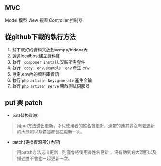 ## MVC

Model 模型
View 視圖
Controller 控制器

## 從github下載的執行方法
1. 將下載好的資料夾放到xampp/htdocs內
2. 透過localhost建立資料庫
3. 執行 ``` composer install``` 安裝所需套件
4. 執行 ``` copy .env.example .env``` 產生.env
5. 設定.env內的資料庫資訊
6. 執行 ``` php artisan key:generate ``` 產生金鑰
7. 執行 ``` php artisan serve ``` 開啟測試伺服器

## put 與 patch
* put(替換資源)
> 用put方法送出更新，不只使用者的姓名會更新，連帶的連其實沒有要更新的大頭照以及描述都會在更新一次。

* patch(更換資源部分內容)
> 用patch方法送出更新，則僅會將使用者姓名更新 ，沒有動到的大頭照以及描述並不會也一起更新一次。